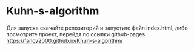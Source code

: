 # Kuhn-s-algorithm
Для запуска скачайте репозиторий и запустите файл index.html, либо посмотрите проект, перейдя по ссылки github-pages https://fancy2000.github.io/Khun-s-algorithm/
